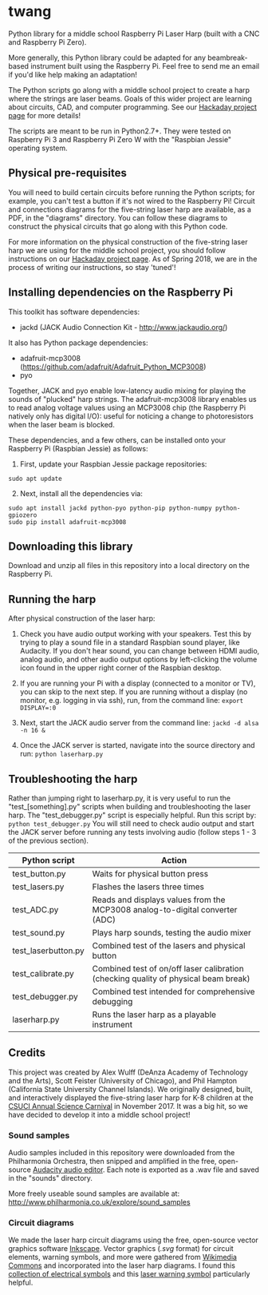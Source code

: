 # twang
Python library for a middle school Raspberry Pi Laser Harp (built with a CNC and Raspberry Pi Zero).

More generally, this Python library could be adapted for any beambreak-based instrument built using the Raspberry Pi. Feel free to send me an email if you'd like help making an adaptation!

The Python scripts go along with a middle school project to create a harp where the strings are laser beams. Goals of this wider project are learning about circuits, CAD, and computer programming. See our [Hackaday project page](https://hackaday.io/project/28159) for more details!

The scripts are meant to be run in Python2.7+. They were tested on Raspberry Pi 3 and Raspberry Pi Zero W with the "Raspbian Jessie" operating system.

## Physical pre-requisites
You will need to build certain circuits before running the Python scripts; for example, you can't test a button if it's not wired to the Raspberry Pi! Circuit and connections diagrams for the five-string laser harp are available, as a PDF, in the "diagrams" directory. You can follow these diagrams to construct the physical circuits that go along with this Python code.

For more information on the physical construction of the five-string laser harp we are using for the middle school project, you should follow instructions on our [Hackaday project page](https://hackaday.io/project/28159). As of Spring 2018, we are in the process of writing our instructions, so stay 'tuned'!

## Installing dependencies on the Raspberry Pi
This toolkit has software dependencies:
* jackd (JACK Audio Connection Kit - http://www.jackaudio.org/)

It also has Python package dependencies:
* adafruit-mcp3008 (https://github.com/adafruit/Adafruit_Python_MCP3008)
* pyo

Together, JACK and pyo enable low-latency audio mixing for playing the sounds of "plucked" harp strings. The adafruit-mcp3008 library enables us to read analog voltage values using an MCP3008 chip (the Raspberry Pi natively only has digital I/O): useful for noticing a change to photoresistors when the laser beam is blocked.

These dependencies, and a few others, can be installed onto your Raspberry Pi (Raspbian Jessie) as follows:

1. First, update your Raspbian Jessie package repositories:
```
sudo apt update
```

2. Next, install all the dependencies via:
```
sudo apt install jackd python-pyo python-pip python-numpy python-gpiozero
sudo pip install adafruit-mcp3008
```

## Downloading this library
Download and unzip all files in this repository into a local directory on the Raspberry Pi.

## Running the harp
After physical construction of the laser harp:

1. Check you have audio output working with your speakers. Test this by trying to play a sound file in a standard Raspbian sound player, like Audacity. If you don't hear sound, you can change between HDMI audio, analog audio, and other audio output options by left-clicking the volume icon found in the upper right corner of the Raspbian desktop.

2. If you are running your Pi with a display (connected to a monitor or TV), you can skip to the next step. If you are running without a display (no monitor, e.g. logging in via ssh), run, from the command line:
```export DISPLAY=:0```

3. Next, start the JACK audio server from the command line:
```jackd -d alsa -n 16 &```

4. Once the JACK server is started, navigate into the source directory and run:
```python laserharp.py ```

## Troubleshooting the harp
Rather than jumping right to laserharp.py, it is very useful to run the "test_[something].py" scripts when building and troubleshooting the laser harp. The "test_debugger.py" script is especially helpful. Run this script by:
``` python test_debugger.py ```
You will still need to check audio output and start the JACK server before running any tests involving audio (follow steps 1 - 3 of the previous section).

Python script | Action
--- | ---
test_button.py | Waits for physical button press
test_lasers.py | Flashes the lasers three times
test_ADC.py | Reads and displays values from the MCP3008 analog-to-digital converter (ADC)
test_sound.py | Plays harp sounds, testing the audio mixer
test_laserbutton.py | Combined test of the lasers and physical button
test_calibrate.py | Combined test of on/off laser calibration (checking quality of physical beam break)
test_debugger.py | Combined test intended for comprehensive debugging
laserharp.py | Runs the laser harp as a playable instrument

## Credits
This project was created by Alex Wulff (DeAnza Academy of Technology and the Arts), Scott Feister (University of Chicago), and Phil Hampton (California State University Channel Islands). We originally designed, built, and interactively displayed the five-string laser harp for K-8 children at the [CSUCI Annual Science Carnival](https://www.csuci.edu/sciencecarnival/) in November 2017. It was a big hit, so we have decided to develop it into a middle school project!

### Sound samples
Audio samples included in this repository were downloaded from the Philharmonia Orchestra, then snipped and amplified in the free, open-source [Audacity audio editor](https://www.audacityteam.org/). Each note is exported as a .wav file and saved in the "sounds" directory.

More freely useable sound samples are available at:
http://www.philharmonia.co.uk/explore/sound_samples

### Circuit diagrams
We made the laser harp circuit diagrams using the free, open-source vector graphics software [Inkscape](https://www.audacityteam.org/). Vector graphics (*.svg* format) for circuit elements, warning symbols, and more were gathered from [Wikimedia Commons](https://commons.wikimedia.org) and incorporated into the laser harp diagrams. I found this [collection of electrical symbols](https://commons.wikimedia.org/wiki/File:Electrical_symbols_library.svg) and this [laser warning symbol](https://commons.wikimedia.org/wiki/File:Laser-symbol.svg) particularly helpful.

